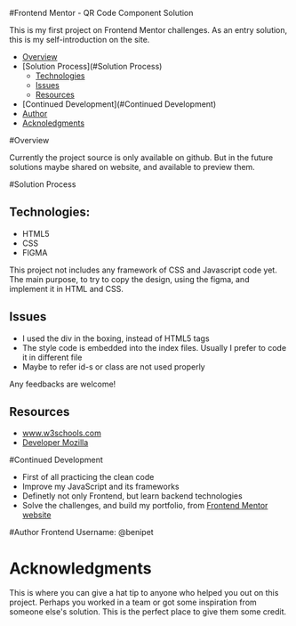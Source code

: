 #Frontend Mentor - QR Code Component Solution

This is my first project on Frontend Mentor challenges. 
As an entry solution, this is my self-introduction on the site.

- [Overview](#overview)
- [Solution Process](#Solution Process)
  - [Technologies](#Technologies)
  - [Issues](#Issues)
  - [Resources](#Resources)
- [Continued Development](#Continued Development)
- [Author](#Author)
- [Acknoledgments](#Acknoledgments)


  
  
    

#Overview

Currently the project source is only available on github. But in the future
solutions maybe shared on website, and available to preview them.

#Solution Process

## Technologies:

- HTML5
- CSS
- FIGMA

This project not includes any framework of CSS and Javascript code yet. 
The main purpose, to try to copy the design, using the figma, and implement
it in HTML and CSS. 

## Issues

- I used the div in the boxing, instead of HTML5 tags
- The style code is embedded into the index files. Usually I prefer to code it in different file
- Maybe to refer id-s or class are not used properly

Any feedbacks are welcome!

## Resources
- www.w3schools.com
- [Developer Mozilla](https://developer.mozilla.org/en-US/)

#Continued Development

- First of all practicing the clean code
- Improve my JavaScript and its frameworks
- Definetly not only Frontend, but learn backend technologies
- Solve the challenges, and build my portfolio, from [Frontend Mentor website](https://www.frontendmentor.io)

#Author
Frontend Username: @benipet

# Acknowledgments

This is where you can give a hat tip to anyone who helped you out on this project. Perhaps you worked in a team or got some inspiration from someone else's solution. This is the perfect place to give them some credit.
